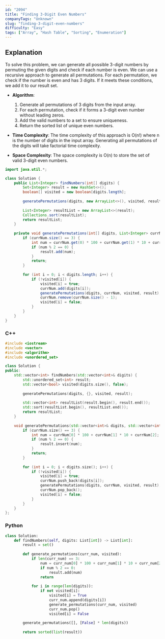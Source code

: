 ```yaml
---
id: "2094"
title: "Finding 3-Digit Even Numbers"
companyTags: "Unknown"
slug: "finding-3-digit-even-numbers"
difficulty: "Easy"
tags: ["Array", "Hash Table", "Sorting", "Enumeration"]
---
```


## Explanation

To solve this problem, we can generate all possible 3-digit numbers by permuting the given digits and check if each number is even. We can use a recursive approach to generate all permutations. For each permutation, we check if the number is even and has 3 digits. If it meets these conditions, we add it to our result set.

- **Algorithm**:
  1. Generate all permutations of 3 digits from the input array.
  2. For each permutation, check if it forms a 3-digit even number without leading zeros.
  3. Add the valid numbers to a set to ensure uniqueness.
  4. Return the sorted list of unique even numbers.

- **Time Complexity**: The time complexity of this approach is O(n!) where n is the number of digits in the input array. Generating all permutations of the digits will take factorial time complexity.
- **Space Complexity**: The space complexity is O(n) to store the set of valid 3-digit even numbers.
```java
import java.util.*;

class Solution {
    public List<Integer> findNumbers(int[] digits) {
        Set<Integer> result = new HashSet<>();
        boolean[] visited = new boolean[digits.length];
        
        generatePermutations(digits, new ArrayList<>(), visited, result);
        
        List<Integer> resultList = new ArrayList<>(result);
        Collections.sort(resultList);
        return resultList;
    }
    
    private void generatePermutations(int[] digits, List<Integer> currNum, boolean[] visited, Set<Integer> result) {
        if (currNum.size() == 3) {
            int num = currNum.get(0) * 100 + currNum.get(1) * 10 + currNum.get(2);
            if (num % 2 == 0) {
                result.add(num);
            }
            return;
        }
        
        for (int i = 0; i < digits.length; i++) {
            if (!visited[i]) {
                visited[i] = true;
                currNum.add(digits[i]);
                generatePermutations(digits, currNum, visited, result);
                currNum.remove(currNum.size() - 1);
                visited[i] = false;
            }
        }
    }
}
```

### C++
```cpp
#include <iostream>
#include <vector>
#include <algorithm>
#include <unordered_set>

class Solution {
public:
    std::vector<int> findNumbers(std::vector<int>& digits) {
        std::unordered_set<int> result;
        std::vector<bool> visited(digits.size(), false);
        
        generatePermutations(digits, {}, visited, result);
        
        std::vector<int> resultList(result.begin(), result.end());
        std::sort(resultList.begin(), resultList.end());
        return resultList;
    }
    
    void generatePermutations(std::vector<int>& digits, std::vector<int> currNum, std::vector<bool>& visited, std::unordered_set<int>& result) {
        if (currNum.size() == 3) {
            int num = currNum[0] * 100 + currNum[1] * 10 + currNum[2];
            if (num % 2 == 0) {
                result.insert(num);
            }
            return;
        }
        
        for (int i = 0; i < digits.size(); i++) {
            if (!visited[i]) {
                visited[i] = true;
                currNum.push_back(digits[i]);
                generatePermutations(digits, currNum, visited, result);
                currNum.pop_back();
                visited[i] = false;
            }
        }
    }
};
```

### Python
```python
class Solution:
    def findNumbers(self, digits: List[int]) -> List[int]:
        result = set()
        
        def generate_permutations(curr_num, visited):
            if len(curr_num) == 3:
                num = curr_num[0] * 100 + curr_num[1] * 10 + curr_num[2]
                if num % 2 == 0:
                    result.add(num)
                return
            
            for i in range(len(digits)):
                if not visited[i]:
                    visited[i] = True
                    curr_num.append(digits[i])
                    generate_permutations(curr_num, visited)
                    curr_num.pop()
                    visited[i] = False
        
        generate_permutations([], [False] * len(digits))
        
        return sorted(list(result))
```